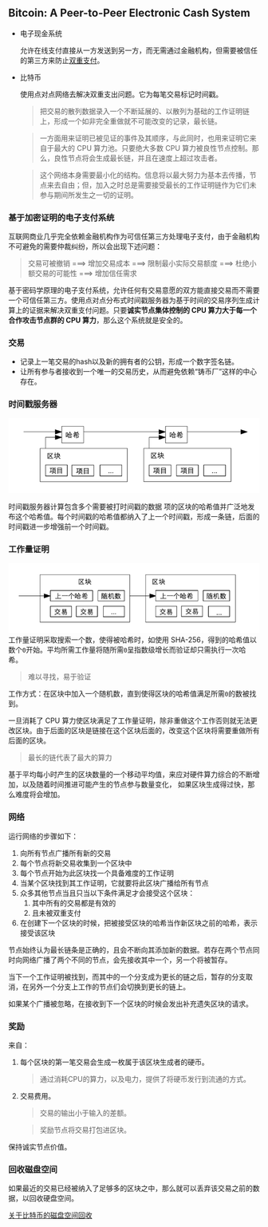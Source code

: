 ## Bitcoin: A Peer-to-Peer Electronic Cash System
- 电⼦现⾦系统
  
  允许在线⽀付直接从⼀⽅发送到另⼀⽅，⽽⽆需通过⾦融机构，但需要被信任的第三⽅来防⽌[双重支付](https://zh.wikipedia.org/wiki/%E9%9B%99%E9%87%8D%E6%94%AF%E4%BB%98)。
- 比特币
  
  使⽤点对点⽹络去解决双重⽀出问题。它为每笔交易标记时间戳。
  
  > 把交易的散列数据录⼊⼀个不断延展的、以散列为基础的⼯作证明链上，形成⼀个如⾮完全重做就不可能改变的记录，最⻓链。
  
  > ⼀⽅⾯⽤来证明已被⻅证的事件及其顺序，与此同时，也⽤来证明它来⾃于最⼤的 CPU 算⼒池。只要绝⼤多数 CPU 算⼒被良性节点控制。那么，良性节点将会⽣成最⻓链，并且在速度上超过攻击者。
  
  > 这个⽹络本身需要最⼩化的结构。信息将以最⼤努⼒为基本去传播，节点来去⾃由；但，加⼊之时总是需要接受最⻓的⼯作证明链作为它们未参与期间所发⽣之⼀切的证明。

### 基于加密证明的电子支付系统 

互联网商业几乎完全依赖金融机构作为可信任第三方处理电子支付，由于金融机构不可避免的需要仲裁纠纷，所以会出现下述问题：

> 交易可被撤销 ===> 增加交易成本 ===> 限制最小实际交易额度 ===> 杜绝小额交易的可能性 ===> 增加信任需求

基于密码学原理的电子支付系统，允许任何有交易意愿的双方能直接交易而不需要一个可信任第三方。使用点对点分布式时间戳服务器为基于时间的交易序列生成计算上的证据来解决双重支付问题。只要**诚实节点集体控制的 CPU 算力大于每一个合作攻击节点群的 CPU 算力**，那么这个系统就是安全的。

### 交易

- 记录上一笔交易的hash以及新的拥有者的公钥，形成一个数字签名链。
- 让所有参与者接收到一个唯一的交易历史，从而避免依赖“铸币厂”这样的中心存在。

### 时间戳服务器

![timestamp](./timestamp.png)

时间戳服务器计算包含多个需要被打时间戳的数据
项的区块的哈希值并广泛地发布这个哈希值。每个时间戳的哈希值都纳入了上一个时间戳，形成一条链，后面的时间戳进一步增强前一个时间戳。

### 工作量证明

![proof](./proof.png)
工作量证明采取搜索一个数，使得被哈希时，如使用 SHA-256，得到的哈希值以数个`0`开始。平均所需工作量将随所需`0`呈指数级增长而验证却只需执行一次哈希。
> 难以寻找，易于验证

工作方式：在区块中加入一个随机数，直到使得区块的哈希值满足所需`0`的数被找到。

一旦消耗了 CPU 算力使区块满足了工作量证明，除非重做这个工作否则就无法更改区块。由于后面的区块是链接在这个区块后面的，改变这个区块将需要重做所有后面的区块。

> 最长的链代表了最大的算力

基于平均每小时产生的区块数量的一个移动平均值，来应对硬件算力综合的不断增加，以及随着时间推进可能产生的节点参与数量变化， 如果区块生成得过快，那么难度将会增加。

### 网络

运⾏⽹络的步骤如下：
1. 向所有节点⼴播所有新的交易
2. 每个节点将新交易收集到⼀个区块中
3. 每个节点开始为此区块找⼀个具备难度的⼯作证明
4. 当某个区块找到其⼯作证明，它就要将此区块⼴播给所有节点
5. 众多其他节点当且只当以下条件满⾜才会接受这个区块：
   1. 其中所有的交易都是有效的
   2. 且未被双重⽀付
6. 在创建下⼀个区块的时候，把被接受区块的哈希当作新区块之前的哈希，表示接受该区块

节点始终认为最长链条是正确的，且会不断向其添加新的数据。若存在两个节点同时向网络广播了两个不同的节点，会先接收其中一个，另一个将被暂存。

当下⼀个⼯作证明被找到，⽽其中的⼀个分⽀成为更⻓的链之后，暂存的分支取消，在另外⼀个分⽀上⼯作的节点们会切换到更⻓的链上。

如果某个广播被忽略，在接收到下一个区块的时候会发出补充遗失区块的请求。

### 奖励

来自：
1. 每个区块的第一笔交易会生成一枚属于该区块生成者的硬币。
    > 通过消耗CPU的算力，以及电力，提供了将硬币发行到流通的方式。

2. 交易费用。
   > 交易的输出小于输入的差额。

   > 奖励节点将交易打包进区块。

保持诚实节点价值。

### 回收磁盘空间

如果最近的交易已经被纳入了足够多的区块之中，那么就可以丢弃该交易之前的数据，以回收硬盘空间。

[关于比特币的磁盘空间回收](https://www.chengweiyang.cn/2018/06/03/bitcoin-reclaiming-disk-space/)